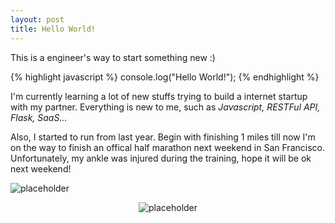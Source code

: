 ```yaml
---
layout: post
title: Hello World! 
---
```


This is a engineer's way to start something new :)


{% highlight javascript %}
console.log("Hello World!");
{% endhighlight %}

I'm currently learning a lot of new stuffs trying to build a internet startup with my partner. Everything is new to me, such as *Javascript, RESTFul API, Flask, SaaS...*

Also, I started to run from last year. Begin with finishing 1 miles till now I'm on the way to finish an offical half marathon next weekend in San Francisco. Unfortunately, my ankle was injured during the training, hope it will be ok next weekend!

![placeholder](http://rnr30.compgroup.netdna-cdn.com/wp-content/sites/1/2015/04/hero_image-sf.jpg "golden gate bridge")
<center>
<img src="http://cdn.runrocknroll.com/wp-content/sites/8/2015/03/logo_sf.png" alt="placeholder" title="logo" />
</center>

